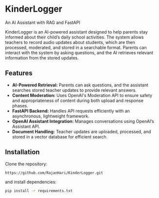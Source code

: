 # KinderLogger
An AI Assistant with RAG and FastAPI



KinderLogger is an AI-powered assistant designed to help parents stay informed about their child’s daily school activities. The system allows teachers to record audio updates about students, which are then processed, moderated, and stored in a searchable format. Parents can interact with the system by asking questions, and the AI retrieves relevant information from the stored updates.



## Features

- **AI-Powered Retrieval:** Parents can ask questions, and the assistant searches stored teacher updates to provide relevant answers.
- **Content Moderation:** Uses OpenAI's Moderation API to ensure safety and appropriateness of content during both upload and response phases.
- **FastAPI Backend:** Handles API requests efficiently with an asynchronous, lightweight framework.
- **OpenAI Assistant Integration:** Manages conversations using OpenAI’s Assistant API.
- **Document Handling:** Teacher updates are uploaded, processed, and stored in a vector database for efficient search.



## Installation
Clone the repository:

```bash
https://github.com/RajanHari/KinderLogger.git
```

and install dependencies:

```bash
pip install -r requirements.txt
```

